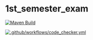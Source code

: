 # 1st_semester_exam

[![Maven Build](https://github.com/MBarth98-EASV/1st_semester_exam/actions/workflows/maven.yml/badge.svg?branch=main)](https://github.com/MBarth98-EASV/1st_semester_exam/actions/workflows/maven.yml)

[![.github/workflows/code_checker.yml](https://github.com/MBarth98-EASV/1st_semester_exam/actions/workflows/code_checker.yml/badge.svg?branch=main)](https://github.com/MBarth98-EASV/1st_semester_exam/actions/workflows/code_checker.yml)

